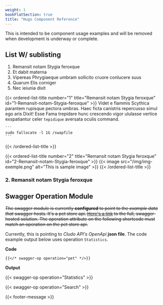 ```yaml
---
weight: 1
bookFlatSection: true
title: "Hugo Component Reference"
---
```


This is intended to be component usage examples and will be removed when development is underway or complete.

## List W/ sublisting

1. Remansit notam Stygia feroxque
2. Et dabit materna
3. Vipereas Phrygiaeque umbram sollicito cruore conlucere suus
4. Quarum Elis corniger
5. Nec ieiunia dixit

{{< ordered-list-title number="1" title="Remansit notam Stygia feroxque" id="1-Remansit-notam-Stygia-feroxque" >}}
Videt e flammis Scythica parantem rupisque pectora umbras. Haec ficta canistris repercusso simul ego aris Dixit! Esse Fama trepidare hunc crescendo vigor ululasse vertice exspatiantur celer `tepidique` aversata oculis command.
    
    ```
    sudo fallocate -l 1G /swapfile
    ```
{{< /ordered-list-title >}}

{{< ordered-list-title number="2" title="Remansit notam Stygia feroxque" id="2-Remansit-notam-Stygia-feroxque" >}}
{{< image src="/img/img-exemple.png" alt="This is sample image" >}}
{{< /ordered-list-title >}}
### 2. Remansit notam Stygia feroxque


## Swagger Operation Module

~~The swagger module is currently **configured** to point to the *example data that* swagger hosts. It's a pet store api. [Here's a link](https://petstore.swagger.io/) to the full, swagger-hosted solution. The operation attribute on the following shortcode must match an operation on the pet store api.~~

Currently, this is pointing to *Cludo API's OpenApi* **json file**. The code example output below uses operation `Statistics`.

**Code**

```
{{</* swagger-op operation="pet" */>}}
```

**Output**

{{< swagger-op operation="Statistics" >}}

{{< swagger-op operation="Search" >}}


{{< footer-message >}}